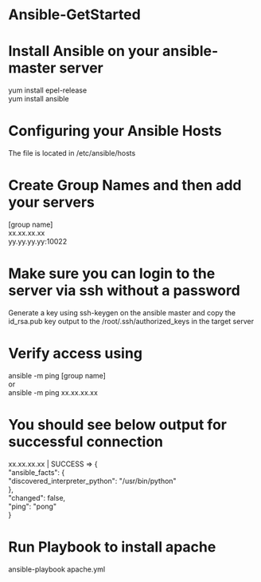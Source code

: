 # Ansible-GetStarted

# Install Ansible on your ansible-master server

yum install epel-release  
yum install ansible  

# Configuring your Ansible Hosts

The file is located in /etc/ansible/hosts

# Create Group Names and then add your servers
[group name]   
xx.xx.xx.xx  
yy.yy.yy.yy:10022   

# Make sure you can login to the server via ssh without a password

Generate a key using ssh-keygen on the ansible master and copy the id_rsa.pub key output to the /root/.ssh/authorized_keys in the target server  

# Verify access using
ansible -m ping [group name]  
or  
ansible -m ping xx.xx.xx.xx  

# You should see below output for successful connection
xx.xx.xx.xx | SUCCESS => {  
    "ansible_facts": {  
        "discovered_interpreter_python": "/usr/bin/python"  
    },   
    "changed": false,   
    "ping": "pong"  
}  

# Run Playbook to install apache
ansible-playbook apache.yml
